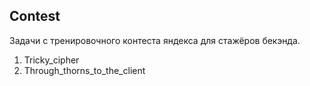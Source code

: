 ## Contest
Задачи с тренировочного контеста яндекса для стажёров бекэнда.
1. Tricky_cipher
2. Through_thorns_to_the_client
